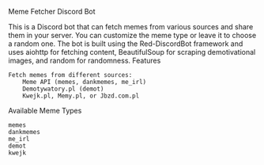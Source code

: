 Meme Fetcher Discord Bot

This is a Discord bot that can fetch memes from various sources and share them in your server. You can customize the meme type or leave it to choose a random one. The bot is built using the Red-DiscordBot framework and uses aiohttp for fetching content, BeautifulSoup for scraping demotivational images, and random for randomness.
Features

    Fetch memes from different sources:
        Meme API (memes, dankmemes, me_irl)
        Demotywatory.pl (demot)
        Kwejk.pl, Memy.pl, or Jbzd.com.pl


Available Meme Types

    memes
    dankmemes
    me_irl
    demot
	kwejk
